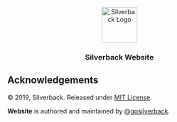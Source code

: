 <p align="center">
    <img alt="Silverback Logo" src="https://raw.githubusercontent.com/gosilverback/Website/master/static/images/logo.png" height="80" />
    <h3 align="center">Silverback Website</h3>
</p>


## Acknowledgements

© 2019, Silverback. Released under [MIT License](https://opensource.org/licenses/mit-license.php).

**Website** is authored and maintained by [@gosilverback](http://github.com/gosilverback).